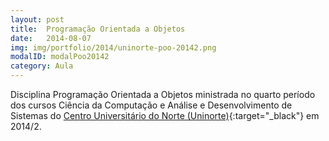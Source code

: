 ```yaml
---
layout: post
title:  Programação Orientada a Objetos
date:   2014-08-07
img: img/portfolio/2014/uninorte-poo-20142.png
modalID: modalPoo20142
category: Aula
---
```


Disciplina Programação Orientada a Objetos ministrada no quarto período dos cursos Ciência da Computação e Análise e Desenvolvimento de Sistemas do [Centro Universitário do Norte (Uninorte)][uninorte]{:target="_black"} em 2014/2.


[uninorte]: http://uninorte.com.br/

